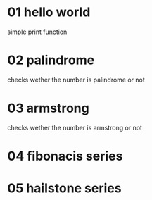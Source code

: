 # 01 hello world
simple print function

# 02 palindrome
checks wether the number is palindrome or not

# 03 armstrong
checks wether the number is armstrong or not

# 04 fibonacis series

# 05 hailstone series


